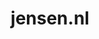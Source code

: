 ---
layout: post
title: "jensen.nl"
internal_url: "/dutchgov/jensen.nl.html"
subdomains_count: 15
all_subdomains_count: 26
urls_count: 15
ssl_rank: 0
http_rank: 29.666666666667
url_link: /data/jensen.nl/urls.txt
all_subdomains_link: /data/jensen.nl/all_subdomains.txt
subdomains_link: /data/jensen.nl/subdomains.txt
categories: dutchgov
---